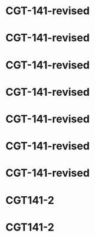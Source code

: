 # CGT-141-revised
# CGT-141-revised
# CGT-141-revised
# CGT-141-revised
# CGT-141-revised
# CGT-141-revised
# CGT-141-revised
# CGT141-2
# CGT141-2
